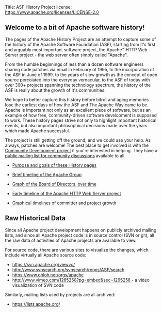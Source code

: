 Title: ASF History Project
license: https://www.apache.org/licenses/LICENSE-2.0

## Welcome to a bit of Apache software history!

The pages of the Apache History Project are an attempt to capture some of the history 
of the Apache Software Foundation (ASF), starting from it's first and arguably most important 
software project, the Apache&trade; HTTP Web Server project - the web server often simply 
called "Apache".

From the humble beginnings of less than a dozen software engineers sharing code 
patches via email in February of 1995, to the incorporation of the ASF in June of 
1999, to the years of slow growth as the concept of open source percolated into 
the everyday vernacular, to the ASF of today with over 300+ projects spanning 
the technology spectrum, the history of the ASF is really about the growth of it's 
communities.


We hope to better capture this history before bitrot and aging memories lose the 
earliest days of how the ASF and The Apache Way came to be. Apache is important not only as
an excellent piece of software, but as an example of how free, community-driven software development
is supposed to work. These history pages strive not only to highlight important
historical events, but also important philosophical decisions made over the years
which made Apache successful.

The project is still getting off the ground, and we could use your help.  As always, 
patches are welcome!
The best place to get involved is with the [Community Development project](http://community.apache.org/)
if you're interested in helping.  They have a [public mailing list for 
community discussions](http://mail-archives.apache.org/mod_mbox/community-dev/) available to all.

- [Purpose and goals of these History pages](goals.html) 

- [Brief timeline of the Apache Group](timeline.html) 

- [Graph of the Board of Directors, over time](directors.html)

- [Early timeline of the Apache HTTP Web Server project](http://httpd.apache.org/ABOUT_APACHE.html) 

- [Graphical timelines of committer and project growth](http://people.apache.org/~curcuru/timeline/)


## Raw Historical Data
Since all Apache project development happens on publicly archived mailing lists, 
and since all Apache project code is in source control (SVN or git), all 
the raw data of activities of Apache projects are available to view.

For source code, there are various sites to visualize the changes, which include 
virtually all Apache source code:

- <https://svn.apache.org/viewvc/>
- <http://www.svnsearch.org/svnsearch/repos/ASF/search>
- <https://www.ohloh.net/orgs/apache>
- <http://www.vimeo.com/1265258?pg=embed&sec=1265258> - a video visualization of SVN code

Similarly, mailing lists used by projects are all archived:

- <https://lists.apache.org/>
